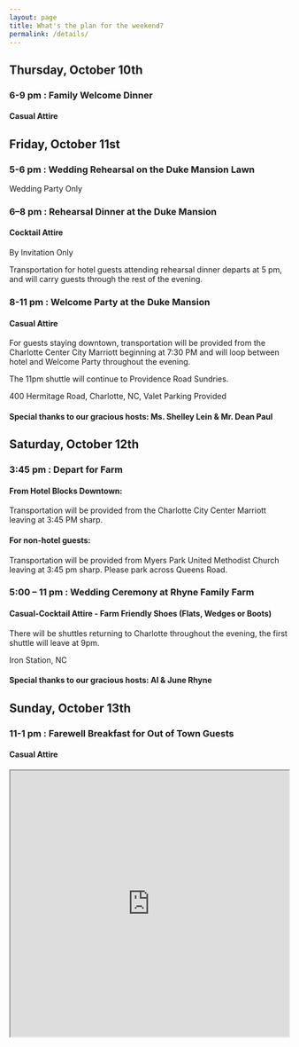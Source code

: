 ```yaml
---
layout: page
title: What's the plan for the weekend?
permalink: /details/
---
```


## Thursday, October 10th

### 6-9 pm : Family Welcome Dinner 
#### Casual Attire

## Friday, October 11st

### 5-6 pm : Wedding Rehearsal on the Duke Mansion Lawn
Wedding Party Only

### 6–8 pm : Rehearsal Dinner at the Duke Mansion
#### Cocktail Attire
By Invitation Only

Transportation for hotel guests attending rehearsal dinner departs at 5 pm, and will carry guests through the rest of the evening.


### 8-11 pm : Welcome Party at the Duke Mansion
#### Casual Attire
For guests staying downtown, transportation will be provided from the Charlotte Center City Marriott beginning at 7:30 PM and will loop between hotel and Welcome Party throughout the evening. 

The 11pm shuttle will continue to Providence Road Sundries.

400 Hermitage Road, Charlotte, NC, Valet Parking Provided

#### Special thanks to our gracious hosts: Ms. Shelley Lein & Mr. Dean Paul

## Saturday, October 12th
### 3:45 pm : Depart for Farm
#### From Hotel Blocks Downtown:
Transportation will be provided from the Charlotte City Center Marriott leaving at 3:45 PM sharp.

#### For non-hotel guests:
Transportation will be provided from Myers Park United Methodist Church leaving at 3:45 pm sharp. Please park across Queens Road.

### 5:00 – 11 pm : Wedding Ceremony at Rhyne Family Farm
#### Casual-Cocktail Attire - Farm Friendly Shoes (Flats, Wedges or Boots)
There will be shuttles returning to Charlotte throughout the evening, the first shuttle will leave at 9pm.

Iron Station, NC

#### Special thanks to our gracious hosts: Al & June Rhyne

## Sunday, October 13th
### 11-1 pm : Farewell Breakfast for Out of Town Guests
#### Casual Attire


<iframe src="https://www.google.com/maps/d/embed?mid=1l-2KuiKD9YGM6nisbpKMbiqgCrjVUiKp&hl=en" width="100%" height="480"></iframe>
